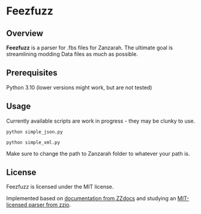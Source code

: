 # Feezfuzz

## Overview

**Feezfuzz** is a parser for .fbs files for Zanzarah. The ultimate goal is streamlining modding Data files as much as possible.

## Prerequisites

Python 3.10 (lower versions might work, but are not tested)

## Usage

Currently available scripts are work in progress - they may be clunky to use.

`python simple_json.py`

`python simple_xml.py`

Make sure to change the path to Zanzarah folder to whatever your path is.

## License

Feezfuzz is licensed under the MIT license.

Implemented based on [documentation from ZZdocs](https://github.com/helco/zzdocs/) and studying an [MIT-licensed parser from zzio](https://github.com/helco/zzio).
